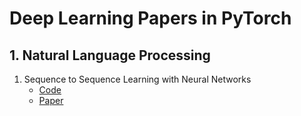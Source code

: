 # Deep Learning Papers in PyTorch

## 1. Natural Language Processing
1. Sequence to Sequence Learning with Neural Networks
    - [Code](https://github.com/auhide/dl-papers/blob/main/notebooks/1.%20Sequence%20to%20Sequence%20Learning%20with%20Neural%20Networks.ipynb)
    - [Paper](https://arxiv.org/pdf/1409.3215v3.pdf)